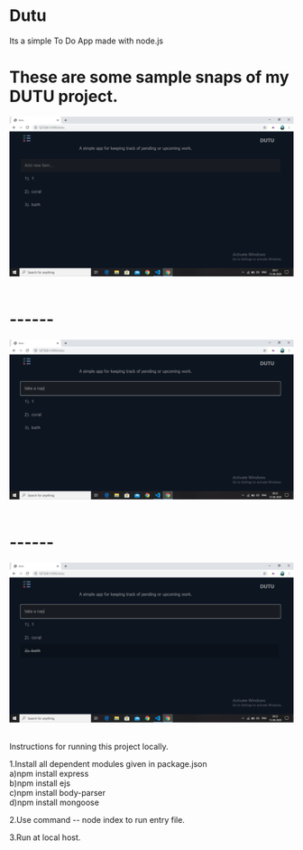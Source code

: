 # Dutu
Its a simple To Do App made with node.js
# These are some sample snaps of my DUTU project.
![](dutu-1.png)
<br><br>

# ------
![](dutu-2.png)
<br><br>

# ------
![](dutu-3.png)
<br><br>

Instructions for running this project locally.<br>

1.Install all dependent modules given in package.json<br>
  a)npm install express<br>
  b)npm install ejs<br>
  c)npm install body-parser<br>
  d)npm install mongoose <br>
  
2.Use command -- node index to run entry file.<br>

3.Run at local host.<br>
